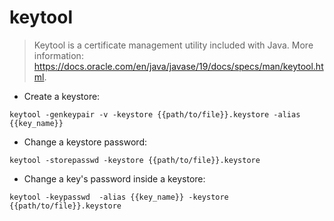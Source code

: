 # keytool

> Keytool is a certificate management utility included with Java.
> More information: <https://docs.oracle.com/en/java/javase/19/docs/specs/man/keytool.html>.

- Create a keystore:

`keytool -genkeypair -v -keystore {{path/to/file}}.keystore -alias {{key_name}}`

- Change a keystore password:

`keytool -storepasswd -keystore {{path/to/file}}.keystore`

- Change a key's password inside a keystore:

`keytool -keypasswd  -alias {{key_name}} -keystore {{path/to/file}}.keystore`
